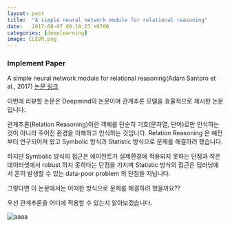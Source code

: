 ```yaml
---
layout: post
title:  "A simple neural network module for relational reasoning"
date:   2017-08-07 00:18:23 +0700
categories: [deeplearning]
image: CLEVR.png
---
```


### Implement Paper
A simple neural network module for relational reasoning(Adam Santoro et al., 2017) [논문 링크][1]

이번에 리뷰할 논문은 Deepmind의 논문이며 관계추론 모델을 효율적으로 제시한 논문입니다. 

관계추론(Relation Reasoning)이란 객체를 단순히 기호(문자열, 단어)로만 인식하는 것이 아니라 주어진 환경을 이해하고 인식하는 것입니다. Relation Reasoning 은 예전부터 연구되어져 왔고 Symbolic 방식과 Statistic 방식으로 문제를 해결하려 했습니다.

하지만 Symbolic 방식의 접근은 에이전트가 실제환경에 적용되지 못하는 단점과 작은 데이터셋에서 robust 하지 못하다는 단점을 가지며 
Statistic 방식의 접근은 딥러닝에서 흔히 발생할 수 있는 data-poor problem 의 단점을 지닙니다. 

그렇다면 이 논문에서는 어떠한 방식으로 문제를 해결하려 했을까요??

우선 관계추론을 어디에 적용할 수 있는지 알아보겠습니다. 

![aaaa](https://github.com/kimjeyoung/kimjeyoung.github.io/master/static/img/_posts/CLEVR.jpg  "aaaa")


[1]: https://arxiv.org/abs/1706.01427
